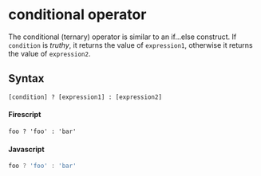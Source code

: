 conditional operator
====================

The conditional (ternary) operator is similar to an if...else construct.
If `condition` is *truthy*, it returns the value of `expression1`, otherwise it returns the value of `expression2`.

Syntax
------

```
[condition] ? [expression1] : [expression2]
```
#### Firescript

```fire
foo ? 'foo' : 'bar'
```

#### Javascript

```js
foo ? 'foo' : 'bar'
```
